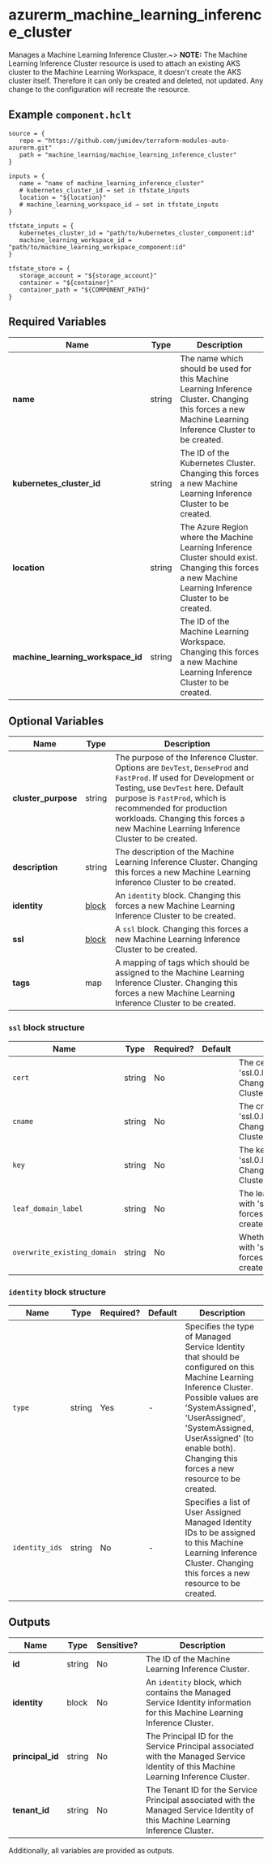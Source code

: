 # azurerm_machine_learning_inference_cluster

Manages a Machine Learning Inference Cluster.~> **NOTE:** The Machine Learning Inference Cluster resource is used to attach an existing AKS cluster to the Machine Learning Workspace, it doesn't create the AKS cluster itself. Therefore it can only be created and deleted, not updated. Any change to the configuration will recreate the resource.

## Example `component.hclt`

```hcl
source = {
   repo = "https://github.com/jumidev/terraform-modules-auto-azurerm.git"   
   path = "machine_learning/machine_learning_inference_cluster"   
}

inputs = {
   name = "name of machine_learning_inference_cluster"   
   # kubernetes_cluster_id → set in tfstate_inputs
   location = "${location}"   
   # machine_learning_workspace_id → set in tfstate_inputs
}

tfstate_inputs = {
   kubernetes_cluster_id = "path/to/kubernetes_cluster_component:id"   
   machine_learning_workspace_id = "path/to/machine_learning_workspace_component:id"   
}

tfstate_store = {
   storage_account = "${storage_account}"   
   container = "${container}"   
   container_path = "${COMPONENT_PATH}"   
}

```

## Required Variables

| Name | Type |  Description |
| ---- | --------- |  ----------- |
| **name** | string |  The name which should be used for this Machine Learning Inference Cluster. Changing this forces a new Machine Learning Inference Cluster to be created. | 
| **kubernetes_cluster_id** | string |  The ID of the Kubernetes Cluster. Changing this forces a new Machine Learning Inference Cluster to be created. | 
| **location** | string |  The Azure Region where the Machine Learning Inference Cluster should exist. Changing this forces a new Machine Learning Inference Cluster to be created. | 
| **machine_learning_workspace_id** | string |  The ID of the Machine Learning Workspace. Changing this forces a new Machine Learning Inference Cluster to be created. | 

## Optional Variables

| Name | Type |  Description |
| ---- | --------- |  ----------- |
| **cluster_purpose** | string |  The purpose of the Inference Cluster. Options are `DevTest`, `DenseProd` and `FastProd`. If used for Development or Testing, use `DevTest` here. Default purpose is `FastProd`, which is recommended for production workloads. Changing this forces a new Machine Learning Inference Cluster to be created. | 
| **description** | string |  The description of the Machine Learning Inference Cluster. Changing this forces a new Machine Learning Inference Cluster to be created. | 
| **identity** | [block](#identity-block-structure) |  An `identity` block. Changing this forces a new Machine Learning Inference Cluster to be created. | 
| **ssl** | [block](#ssl-block-structure) |  A `ssl` block. Changing this forces a new Machine Learning Inference Cluster to be created. | 
| **tags** | map |  A mapping of tags which should be assigned to the Machine Learning Inference Cluster. Changing this forces a new Machine Learning Inference Cluster to be created. | 

### `ssl` block structure

| Name | Type | Required? | Default | Description |
| ---- | ---- | --------- | ------- | ----------- |
| `cert` | string | No |  | The certificate for the SSL configuration.Conflicts with 'ssl.0.leaf_domain_label','ssl.0.overwrite_existing_domain'. Changing this forces a new Machine Learning Inference Cluster to be created. Defaults to ''''. |
| `cname` | string | No |  | The cname of the SSL configuration.Conflicts with 'ssl.0.leaf_domain_label','ssl.0.overwrite_existing_domain'. Changing this forces a new Machine Learning Inference Cluster to be created. Defaults to ''''. |
| `key` | string | No |  | The key content for the SSL configuration.Conflicts with 'ssl.0.leaf_domain_label','ssl.0.overwrite_existing_domain'. Changing this forces a new Machine Learning Inference Cluster to be created. Defaults to ''''. |
| `leaf_domain_label` | string | No |  | The leaf domain label for the SSL configuration. Conflicts with 'ssl.0.cert','ssl.0.key','ssl.0.cname'. Changing this forces a new Machine Learning Inference Cluster to be created. Defaults to ''''. |
| `overwrite_existing_domain` | string | No |  | Whether or not to overwrite existing leaf domain. Conflicts with 'ssl.0.cert','ssl.0.key','ssl.0.cname' Changing this forces a new Machine Learning Inference Cluster to be created. Defaults to ''''. |

### `identity` block structure

| Name | Type | Required? | Default | Description |
| ---- | ---- | --------- | ------- | ----------- |
| `type` | string | Yes | - | Specifies the type of Managed Service Identity that should be configured on this Machine Learning Inference Cluster. Possible values are 'SystemAssigned', 'UserAssigned', 'SystemAssigned, UserAssigned' (to enable both). Changing this forces a new resource to be created. |
| `identity_ids` | string | No | - | Specifies a list of User Assigned Managed Identity IDs to be assigned to this Machine Learning Inference Cluster. Changing this forces a new resource to be created. |



## Outputs

| Name | Type | Sensitive? | Description |
| ---- | ---- | --------- | --------- |
| **id** | string | No  | The ID of the Machine Learning Inference Cluster. | 
| **identity** | block | No  | An `identity` block, which contains the Managed Service Identity information for this Machine Learning Inference Cluster. | 
| **principal_id** | string | No  | The Principal ID for the Service Principal associated with the Managed Service Identity of this Machine Learning Inference Cluster. | 
| **tenant_id** | string | No  | The Tenant ID for the Service Principal associated with the Managed Service Identity of this Machine Learning Inference Cluster. | 

Additionally, all variables are provided as outputs.
